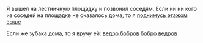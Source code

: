 Я вышел на лестничную площадку и позвонил соседям.
Если ни ни кого из соседей на площадке не оказалось дома, то я [поднимусь этажом выше](upstairs/upstairs.md)

Если же зубака дома, то я вручу ей:
[ведро бобров](vedro/vedro.md)
[бобро ведров](bobro/bobro.md)

